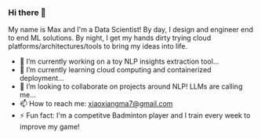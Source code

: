 ### Hi there 👋

My name is Max and I'm a Data Scientist! By day, I design and engineer end to end ML solutions. By night, I get my hands dirty trying cloud platforms/architectures/tools to bring my ideas into life.

- 🔭 I’m currently working on a toy NLP insights extraction tool...
- 🌱 I’m currently learning cloud computing and containerized deployment...
- 👯 I’m looking to collaborate on projects around NLP! LLMs are calling me...
- 📫 How to reach me: xiaoxiangma7@gmail.com
- ⚡ Fun fact: I'm a competitve Badminton player and I train every week to improve my game!

<!--
**xiaoxiang-ma/xiaoxiang-ma** is a ✨ _special_ ✨ repository because its `README.md` (this file) appears on your GitHub profile.

Here are some ideas to get you started:

- 🔭 I’m currently working on ...
- 🌱 I’m currently learning ...
- 👯 I’m looking to collaborate on ...
- 🤔 I’m looking for help with ...
- 💬 Ask me about ...
- 📫 How to reach me: ...
- 😄 Pronouns: ...
- ⚡ Fun fact: ...
-->
